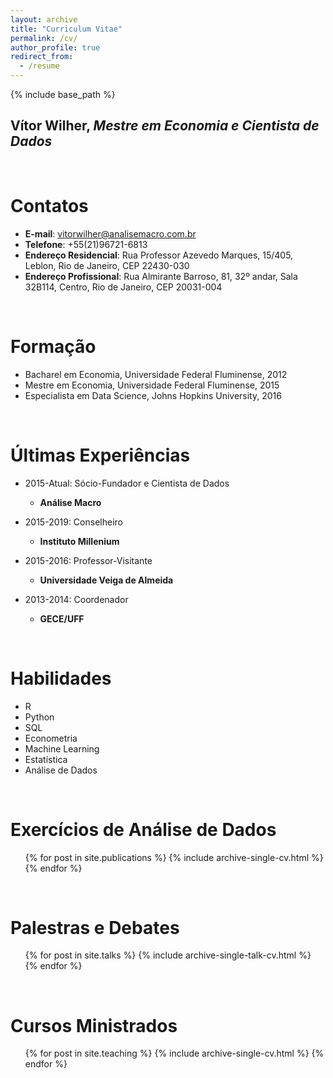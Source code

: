```yaml
---
layout: archive
title: "Curriculum Vitae"
permalink: /cv/
author_profile: true
redirect_from:
  - /resume
---
```


{% include base_path %}

<h2><b>Vítor Wilher</b>, <i>Mestre em Economia e Cientista de Dados</i></h2>
&nbsp;

Contatos
======
* **E-mail**: vitorwilher@analisemacro.com.br
* **Telefone**: +55(21)96721-6813
* **Endereço Residencial**: Rua Professor Azevedo Marques, 15/405, Leblon, Rio de Janeiro, CEP 22430-030
* **Endereço Profissional**: Rua Almirante Barroso, 81, 32º andar, Sala 32B114, Centro, Rio de Janeiro, CEP 20031-004

&nbsp;

Formação
======
* Bacharel em Economia, Universidade Federal Fluminense, 2012
* Mestre em Economia, Universidade Federal Fluminense, 2015
* Especialista em Data Science, Johns Hopkins University, 2016

&nbsp;

Últimas Experiências
======
* 2015-Atual: Sócio-Fundador e Cientista de Dados
  * **Análise Macro**

* 2015-2019: Conselheiro
  * **Instituto Millenium**

* 2015-2016: Professor-Visitante
  * **Universidade Veiga de Almeida**

* 2013-2014: Coordenador
  * **GECE/UFF**

&nbsp;

Habilidades
======
* R
* Python
* SQL
* Econometria
* Machine Learning
* Estatística
* Análise de Dados
  
&nbsp;

Exercícios de Análise de Dados
======
  <ul>{% for post in site.publications %}
    {% include archive-single-cv.html %}
  {% endfor %}</ul>

&nbsp;

Palestras e Debates
======
  <ul>{% for post in site.talks %}
    {% include archive-single-talk-cv.html %}
  {% endfor %}</ul>

&nbsp;

Cursos Ministrados
======
  <ul>{% for post in site.teaching %}
    {% include archive-single-cv.html %}
  {% endfor %}</ul>
  
